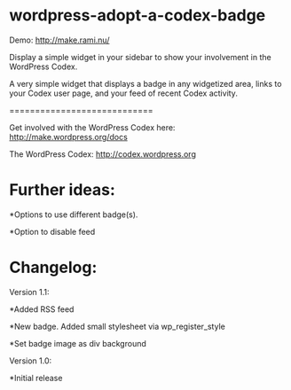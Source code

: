 wordpress-adopt-a-codex-badge
=============================

Demo: http://make.rami.nu/

Display a simple widget in your sidebar to show your involvement in the WordPress Codex.

A very simple widget that displays a badge in any widgetized area, links to your Codex user page, and your feed of recent
Codex activity.

============================

Get involved with the WordPress Codex here: http://make.wordpress.org/docs

The WordPress Codex: http://codex.wordpress.org

Further ideas:
=============================

*Options to use different badge(s).

*Option to disable feed

Changelog:
=============================

Version 1.1:

*Added RSS feed

*New badge. Added small stylesheet via wp_register_style

*Set badge image as div background


Version 1.0:

*Initial release

